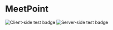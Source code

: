 # MeetPoint

![Client-side test badge](https://github.com/maijs-garais/meetpoint/actions/workflows/client-tests.yml/badge.svg) ![Server-side test badge](https://github.com/maijs-garais/meetpoint/actions/workflows/server-tests.yml/badge.svg) 
